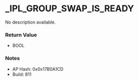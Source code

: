# _IPL_GROUP_SWAP_IS_READY

No description available.

### Return Value
* BOOL

### Notes
* AP Hash: 0x0x17B0A1CD
* Build: 811

